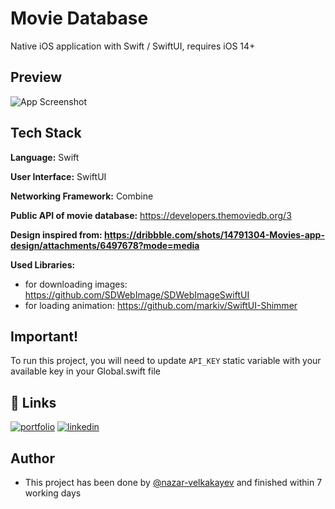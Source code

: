 
# Movie Database

Native iOS application with Swift / SwiftUI, requires iOS 14+

## Preview

![App Screenshot](https://via.placeholder.com/468x300?text=App+Screenshot+Here)


## Tech Stack

**Language:** Swift

**User Interface:** SwiftUI

**Networking Framework:** Combine

**Public API of movie database:** https://developers.themoviedb.org/3

**Design inspired from: https://dribbble.com/shots/14791304-Movies-app-design/attachments/6497678?mode=media**

**Used Libraries:** 
- for downloading images: https://github.com/SDWebImage/SDWebImageSwiftUI
- for loading animation: https://github.com/markiv/SwiftUI-Shimmer


## Important!

To run this project, you will need to update `API_KEY` static variable with your available key in your Global.swift file


## 🔗 Links
[![portfolio](https://img.shields.io/badge/my_portfolio-000?style=for-the-badge&logo=ko-fi&logoColor=white)](https://github.com/nazar-velkakayev)
[![linkedin](https://img.shields.io/badge/linkedin-0A66C2?style=for-the-badge&logo=linkedin&logoColor=white)](https://www.linkedin.com/in/nazar-velkakayev-254511235/)


## Author

- This project has been done by [@nazar-velkakayev](https://github.com/nazar-velkakayev) and finished within 7 working days



